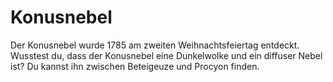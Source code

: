 # Konusnebel

Der Konusnebel wurde 1785 am zweiten Weihnachtsfeiertag entdeckt. Wusstest du,
dass der Konusnebel eine Dunkelwolke und ein diffuser Nebel ist? Du kannst ihn
zwischen Beteigeuze und Procyon finden.
